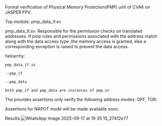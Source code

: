 Formal verification of Physical Memory Protection(PMP) unit of CVA6 on JASPER FPV.

Top module: pmp_data_if.sv

pmp_data_if.sv: Responsible for the permission checks on translated addresses. 
                If pmp rules and permissions associated with the address match along with the data access type ,the memory access is granted, else a corresponding exception is raised to prevent the data access.

heirarchy:

    pmp_data_if.sv
  
    --pmp_if
  
    --pmp_data

    both pmp_if and pmp_data are instances of pmp.sv

The provides assertions only verify the following address modes: OFF, TOR. 

Assertions for NAPOT mode will be made available soon. 

Results:![WhatsApp Image 2025-09-17 at 19 35 15_27412e77](https://github.com/user-attachments/assets/f0f2662e-5bac-4b73-806c-90a18b47e0c9)



